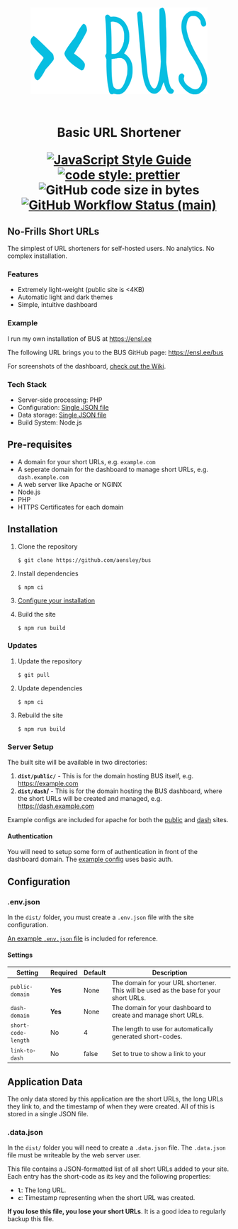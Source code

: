 <h1 align="center">

<img src="src/img/logo.svg" alt="BUS logo" height="196" width="400"><br/><br/>

Basic URL Shortener

[![JavaScript Style Guide](https://img.shields.io/badge/code_style-standard-brightgreen.svg?style=flat-square)](https://standardjs.com)
[![code style: prettier](https://img.shields.io/badge/code_style-prettier-ff69b4.svg?style=flat-square)](https://prettier.io)
![GitHub code size in bytes](https://img.shields.io/github/languages/code-size/aensley/bus?style=flat-square)
[![GitHub Workflow Status (main)](https://img.shields.io/github/workflow/status/aensley/bus/ci/main?style=flat-square)](https://github.com/aensley/bus/actions/workflows/ci.yml?query=branch%3Amain)

</h1>

## No-Frills Short URLs

The simplest of URL shorteners for self-hosted users. No analytics. No complex installation.

### Features

- Extremely light-weight (public site is <4KB)
- Automatic light and dark themes
- Simple, intuitive dashboard

### Example

I run my own installation of BUS at <https://ensl.ee>

The following URL brings you to the BUS GitHub page: <https://ensl.ee/bus>

For screenshots of the dashboard, [check out the Wiki](https://github.com/aensley/bus/wiki).

### Tech Stack

- Server-side processing: PHP
- Configuration: [Single JSON file](#envjson)
- Data storage: [Single JSON file](#datajson)
- Build System: Node.js

## Pre-requisites

- A domain for your short URLs, e.g. `example.com`
- A seperate domain for the dashboard to manage short URLs, e.g. `dash.example.com`
- A web server like Apache or NGINX
- Node.js
- PHP
- HTTPS Certificates for each domain

## Installation

1. Clone the repository

   ```ShellSession
   $ git clone https://github.com/aensley/bus
   ```

1. Install dependencies

   ```ShellSession
   $ npm ci
   ```

1. [Configure your installation](#configuration)

1. Build the site

   ```ShellSession
   $ npm run build
   ```

### Updates

1. Update the repository

   ```ShellSession
   $ git pull
   ```

1. Update dependencies

   ```ShellSession
   $ npm ci
   ```

1. Rebuild the site

   ```ShellSession
   $ npm run build
   ```

### Server Setup

The built site will be available in two directories:

1. **`dist/public/`** - This is for the domain hosting BUS itself, e.g. https://example.com
1. **`dist/dash`/** - This is for the domain hosting the BUS dashboard, where the short URLs will be created and managed, e.g. https://dash.example.com

Example configs are included for apache for both the [public](examples/apache-site-public.conf) and [dash](examples/apache-site-dash.conf) sites.

#### Authentication

You will need to setup some form of authentication in front of the dashboard domain. The [example config](examples/apache-site-dash.conf) uses basic auth.

## Configuration

### .env.json

In the `dist/` folder, you must create a `.env.json` file with the site configuration.

[An example `.env.json` file](examples/.env.json) is included for reference.

#### Settings

| Setting             | Required | Default | Description                                                                           |
| ------------------- | -------- | ------- | ------------------------------------------------------------------------------------- |
| `public-domain`     | **Yes**  | None    | The domain for your URL shortener. This will be used as the base for your short URLs. |
| `dash-domain`       | **Yes**  | None    | The domain for your dashboard to create and manage short URLs.                        |
| `short-code-length` | No       | 4       | The length to use for automatically generated short-codes.                            |
| `link-to-dash`      | No       | false   | Set to true to show a link to your                                                    |

## Application Data

The only data stored by this application are the short URLs, the long URLs they link to, and the timestamp of when they were created. All of this is stored in a single JSON file.

### .data.json

In the `dist/` folder you will need to create a `.data.json` file. The `.data.json` file must be writeable by the web server user.

This file contains a JSON-formatted list of all short URLs added to your site. Each entry has the short-code as its key and the following properties:

- **`l`**: The long URL.
- **`c`**: Timestamp representing when the short URL was created.

**If you lose this file, you lose your short URLs**. It is a good idea to regularly backup this file.
